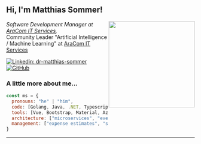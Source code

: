<h2> Hi, I'm Matthias Sommer! </h2>

<img align='right' src="https://media.giphy.com/media/ieyl9zmCjO4b4t6qoY/giphy.gif" width="230">
<p>
  <em>
    Software Development Manager at <a href="https://www.aracom.de">AraCom IT Services</a>,</em><br />
    Community Leader "Artificial Intelligence / Machine Learning" at <a href="https://www.aracom.de">AraCom IT Services</a>
  </em>
</p>

[![Linkedin: dr-matthias-sommer](https://img.shields.io/badge/-matthiassommer-blue?style=flat-square&logo=Linkedin&logoColor=white&link=https://www.linkedin.com/in/dr-matthias-sommer)](https://www.linkedin.com/in/dr-matthias-sommer)
[![GitHub](https://img.shields.io/github/followers/matthiassommer?label=follow&style=social)](https://github.com/matthiassommer)


### A little more about me...  

```javascript
const ms = {
  pronouns: "he" | "him",
  code: [Golang, Java, .NET, Typescript, HTML, CSS, Python],
  tools: [Vue, Bootstrap, Material, Azure, Helm, Docker, Git],
  architecture: ["microservices", "event-driven", "design system pattern", "cloud"],
  management: ["expense estimates", "software architect", "requirements analysis", "team lead"]
}
```

---
